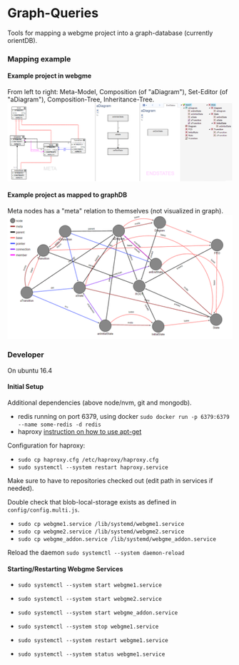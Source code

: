 # Graph-Queries
Tools for mapping a webgme project into a graph-database (currently orientDB). 

### Mapping example

#### Example project in webgme
From left to right: Meta-Model, Composition (of "aDiagram"), Set-Editor (of "aDiagram"), Composition-Tree, Inheritance-Tree.
![WebGME Model](img/FSM_webgme.png "Finite state-machine in webgme. From left to right, Meta-Model, Composition, SetEditor, Composition-Tree, Inheritance-Tree")

#### Example project as mapped to graphDB
Meta nodes has a "meta" relation to themselves (not visualized in graph).
![GraphDB Model](img/FSM_graphDB.png "Finite state-machine project mapped to graphDB.")


### Developer
On ubuntu 16.4
#### Initial Setup

Additional dependencies (above node/nvm, git and mongodb).
 - redis running on port 6379, using docker `sudo docker run -p 6379:6379 --name some-redis -d redis`
 - haproxy [instruction on how to use apt-get](https://www.upcloud.com/support/haproxy-load-balancer-ubuntu/)

Configuration for haproxy:
 - `sudo cp haproxy.cfg /etc/haproxy/haproxy.cfg`
 - `sudo systemctl --system restart haproxy.service`

Make sure to have to repositories checked out (edit path in services if needed).

Double check that blob-local-storage exists as defined in `config/config.multi.js`.

 - `sudo cp webgme1.service /lib/systemd/webgme1.service`
 - `sudo cp webgme2.service /lib/systemd/webgme2.service`
 - `sudo cp webgme_addon.service /lib/systemd/webgme_addon.service`

Reload the daemon
`sudo systemctl --system daemon-reload`

#### Starting/Restarting Webgme Services
 - `sudo systemctl --system start webgme1.service`
 - `sudo systemctl --system start webgme2.service`
 - `sudo systemctl --system start webgme_addon.service`

 - `sudo systemctl --system stop webgme1.service`
 - `sudo systemctl --system restart webgme1.service`
 - `sudo systemctl --system status webgme1.service`

